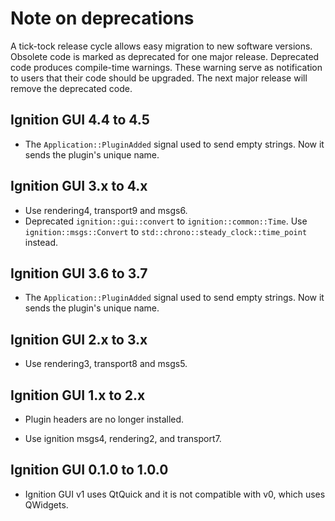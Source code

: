 # Note on deprecations
A tick-tock release cycle allows easy migration to new software versions.
Obsolete code is marked as deprecated for one major release.
Deprecated code produces compile-time warnings. These warning serve as
notification to users that their code should be upgraded. The next major
release will remove the deprecated code.

## Ignition GUI 4.4 to 4.5

* The `Application::PluginAdded` signal used to send empty strings. Now it
  sends the plugin's unique name.

## Ignition GUI 3.x to 4.x

* Use rendering4, transport9 and msgs6.
* Deprecated `ignition::gui::convert` to `ignition::common::Time`.
  Use `ignition::msgs::Convert` to `std::chrono::steady_clock::time_point`
  instead.

## Ignition GUI 3.6 to 3.7

* The `Application::PluginAdded` signal used to send empty strings. Now it
  sends the plugin's unique name.

## Ignition GUI 2.x to 3.x

* Use rendering3, transport8 and msgs5.

## Ignition GUI 1.x to 2.x

* Plugin headers are no longer installed.

* Use ignition msgs4, rendering2, and transport7.

## Ignition GUI 0.1.0 to 1.0.0

* Ignition GUI v1 uses QtQuick and it is not compatible with v0, which uses QWidgets.

